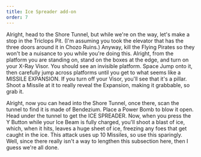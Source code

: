 ```yaml
---
title: Ice Spreader add-on
order: 7
---
```


Alright, head to the Shore Tunnel, but while we're on the way, let's make a
stop in the Triclops Pit. (I'm assuming you took the elevator that has the
three doors around it in Chozo Ruins.) Anyway, kill the Flying Pirates so they
won't be a nuisance to you while you're doing this. Alright, from the platform
you are standing on, stand on the boxes at the edge, and turn on your X-Ray
Visor. You should see an invisible platform. Space Jump onto it, then carefully
jump across platforms until you get to what seems like a MISSILE EXPANSION.
If you turn off your Visor, you'll see that it's a pillar. Shoot a Missile at
it to really reveal the Expansion, making it grabbable, so grab it.

Alright, now you can head into the Shore Tunnel, once there, scan the tunnel to
find it is made of Bendezium. Place a Power Bomb to blow it open. Head under
the tunnel to get the ICE SPREADER. Now, when you press the Y Button while your
Ice Beam is fully charged, you'll shoot a blast of ice, which, when it hits,
leaves a huge sheet of ice, freezing any foes that get caught in the ice. This
attack uses up 10 Missiles, so use this sparingly. Well, since there really
isn't a way to lengthen this subsection here, then I guess we're all done.
